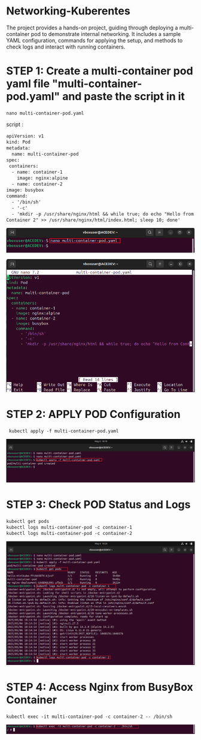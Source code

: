 # Networking-Kuberentes

The project provides a hands-on project, guiding through deploying a multi-container pod to demonstrate internal networking. It includes a sample YAML configuration, commands for applying the setup, and methods to check logs and interact with running containers.

#  STEP 1: Create a multi-container pod yaml file "multi-container-pod.yaml" and paste the script in it

    nano multi-container-pod.yaml

script :

    apiVersion: v1
    kind: Pod
    metadata:
      name: multi-container-pod
    spec:
     containers:
      - name: container-1
        image: nginx:alpine
      - name: container-2
    image: busybox
    command:
      - '/bin/sh'
      - '-c'
      - 'mkdir -p /usr/share/nginx/html && while true; do echo "Hello from Container 2" >> /usr/share/nginx/html/index.html; sleep 10; done'

![1](./img/1a.png)

![1](./img/1b.png)

# STEP 2: APPLY POD Configuration
   
     kubectl apply -f multi-container-pod.yaml
![1](./img/1c.png)

# STEP 3: Check POD Status and Logs
   
    kubectl get pods
    kubectl logs multi-container-pod -c container-1
    kubectl logs multi-container-pod -c container-2

![2](./img/2.png)

# STEP 4: Access Nginx from BusyBox Container
   
    kubectl exec -it multi-container-pod -c container-2 -- /bin/sh

![3](./img/3.png)
